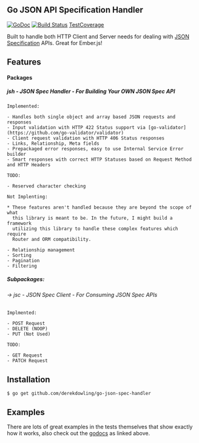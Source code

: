 Go JSON API Specification Handler
---

[![GoDoc](https://godoc.org/github.com/derekdowling/go-json-spec-handler?status.png)](https://godoc.org/github.com/derekdowling/go-json-spec-handler)
[![Build Status](https://travis-ci.org/derekdowling/go-json-spec-handler.svg?branch=master)](https://travis-ci.org/derekdowling/go-json-spec-handler)
[TestCoverage](http://gocover.io/github.com/derekdowling/go-json-spec-handler?version=1.5rc1)

Built to handle both HTTP Client and Server needs for dealing with [JSON Specification](http://jsonapi.org/) 
APIs. Great for Ember.js!

## Features

#### Packages

##### jsh - JSON Spec Handler - For Building Your OWN JSON Spec API

    Implemented:

    - Handles both single object and array based JSON requests and responses
    - Input validation with HTTP 422 Status support via [go-validator](https://github.com/go-validator/validator)
    - Client request validation with HTTP 406 Status responses
    - Links, Relationship, Meta fields
    - Prepackaged error responses, easy to use Internal Service Error builder
    - Smart responses with correct HTTP Statuses based on Request Method and HTTP Headers

    TODO:

    - Reserved character checking

    Not Implenting:

    * These features aren't handled because they are beyond the scope of what
      this library is meant to be. In the future, I might build a framework
      utilizing this library to handle these complex features which require
      Router and ORM compatibility.

    - Relationship management
    - Sorting
    - Pagination
    - Filtering

##### Subpackages:

###### -> jsc - JSON Spec Client - For Consuming JSON Spec APIs

    Implmented:

    - POST Request
    - DELETE (NOOP)
    - PUT (Not Used)

    TODO:

    - GET Request
    - PATCH Request

## Installation

```
$ go get github.com/derekdowling/go-json-spec-handler
```

## Examples

There are lots of great examples in the tests themselves that show exactly how it works, also check out the [godocs](https://godoc.org/github.com/derekdowling/go-json-spec-handler) as linked above.
